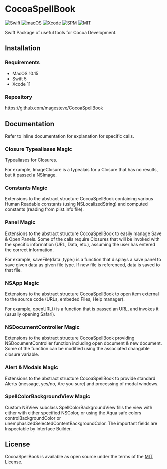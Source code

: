 # CocoaSpellBook

[![Swift](https://img.shields.io/badge/Swift-5-blue.svg)](https://swift.org)
[![macOS](https://img.shields.io/badge/os-macOS-blue.svg)](https://apple.com/mac)
[![Xcode](https://img.shields.io/badge/Xcode-12-blue.svg)](https://developer.apple.com/xcode)
[![SPM](https://img.shields.io/badge/SPM-Compatible-blue)](https://swift.org/package-manager)
[![MIT](https://img.shields.io/badge/License-MIT-blue.svg)](https://opensource.org/licenses/MIT)

Swift Package of useful tools for Cocoa Development.

## Installation

### Requirements

- MacOS 10.15
- Swift 5
- Xcode 11

### Repository

  https://github.com/magesteve/CocoaSpellBook
  
## Documentation

Refer to inline documentation for explanation for specific calls.

### Closure Typealiases Magic

Typealiases for Closures.

For example, ImageClosure is a typealais for a Closure that has no results, but it passed a NSImage.

### Constants Magic

Extensions to the abstract structure CocoaSpellBook containing various Human Readable constants (using NSLocalizedString) and computed constants (reading from plist.info file).

### Panel Magic

Extensions to the abstract structure CocoaSpellBook to easily manage Save & Open Panels.  Some of the calls require Closures that will be invoked with the specific information (URL, Data, etc.), assuming the user has entered the correct information. 

For example, saveFile(data:,type:) is a function that displays a save panel to save given data as given file type. If new file is referenced, data is saved to that file.

### NSApp Magic

Extensions to the abstract structure CocoaSpellBook to open item external to the source code (URLs, embeded Files, Help manager).  

For example, openURL() is a function that is passed an URL, and invokes it (usually opening Safari).

### NSDocumentController Magic

Extensions to the abstract structure CocoaSpellBook providing NSDocumentController function including open document & new document.  Some of the function can be modified using the associated changable closure variable. 

### Alert & Modals Magic

Extensions to the abstract structure CocoaSpellBook to provide standard Alerts (message, yes/no, Are you sure) and processing of modal windows.

### SpellColorBackgroundView Magic

Custom NSView subclass SpellColorBackgroundView fills the view with either  with either specified NSColor, or using the Aqua safe colors controlBackgroundColor or unemphasizedSelectedContentBackgroundColor. The important fields are Inspectable by Interface Builder.

## License

CocoaSpellBook is available as open source under the terms of the [MIT](https://github.com/magesteve/CocoaSpellBook/blob/main/LICENSE) License.
